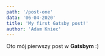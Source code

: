 ```yaml
---
path: '/post-one'
data: '06-04-2020'
title: 'My first Gatsby post!'
author: 'Adam Kniec'
---
```


Oto mój pierwszy post w **Gatsbym** :)


